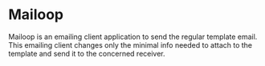 # Mailoop
Mailoop is an emailing client application to send the regular template email. This emailing client changes only the minimal info needed to attach to the template and send it to the concerned receiver.
